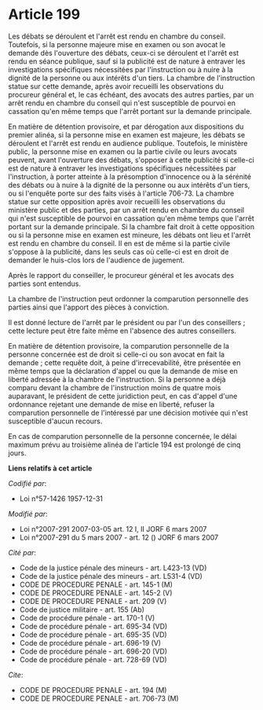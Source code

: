 # Article 199

Les débats se déroulent et l'arrêt est rendu en chambre du conseil. Toutefois, si la personne majeure mise en examen ou son
avocat le demande dès l'ouverture des débats, ceux-ci se déroulent et l'arrêt est rendu en séance publique, sauf si la
publicité est de nature à entraver les investigations spécifiques nécessitées par l'instruction ou à nuire à la dignité de la
personne ou aux intérêts d'un tiers. La chambre de l'instruction statue sur cette demande, après avoir recueilli les
observations du procureur général et, le cas échéant, des avocats des autres parties, par un arrêt rendu en chambre du
conseil qui n'est susceptible de pourvoi en cassation qu'en même temps que l'arrêt portant sur la demande principale.

En matière de détention provisoire, et par dérogation aux dispositions du premier alinéa, si la personne mise en examen est
majeure, les débats se déroulent et l'arrêt est rendu en audience publique. Toutefois, le ministère public, la personne mise
en examen ou la partie civile ou leurs avocats peuvent, avant l'ouverture des débats, s'opposer à cette publicité si celle-ci
est de nature à entraver les investigations spécifiques nécessitées par l'instruction, à porter atteinte à la présomption
d'innocence ou à la sérénité des débats ou à nuire à la dignité de la personne ou aux intérêts d'un tiers, ou si l'enquête
porte sur des faits visés à l'article 706-73. La chambre statue sur cette opposition après avoir recueilli les observations
du ministère public et des parties, par un arrêt rendu en chambre du conseil qui n'est susceptible de pourvoi en cassation
qu'en même temps que l'arrêt portant sur la demande principale. Si la chambre fait droit à cette opposition ou si la personne
mise en examen est mineure, les débats ont lieu et l'arrêt est rendu en chambre du conseil. Il en est de même si la partie
civile s'oppose à la publicité, dans les seuls cas où celle-ci est en droit de demander le huis-clos lors de l'audience de
jugement.

Après le rapport du conseiller, le procureur général et les avocats des parties sont entendus.

La chambre de l'instruction peut ordonner la comparution personnelle des parties ainsi que l'apport des pièces à conviction.

Il est donné lecture de l'arrêt par le président ou par l'un des conseillers ; cette lecture peut être faite même en
l'absence des autres conseillers.

En matière de détention provisoire, la comparution personnelle de la personne concernée est de droit si celle-ci ou son
avocat en fait la demande ; cette requête doit, à peine d'irrecevabilité, être présentée en même temps que la déclaration
d'appel ou que la demande de mise en liberté adressée à la chambre de l'instruction. Si la personne a déjà comparu devant la
chambre de l'instruction moins de quatre mois auparavant, le président de cette juridiction peut, en cas d'appel d'une
ordonnance rejetant une demande de mise en liberté, refuser la comparution personnelle de l'intéressé par une décision
motivée qui n'est susceptible d'aucun recours.

En cas de comparution personnelle de la personne concernée, le délai maximum prévu au troisième alinéa de l'article 194 est
prolongé de cinq jours.

**Liens relatifs à cet article**

_Codifié par_:

  - Loi n°57-1426 1957-12-31

_Modifié par_:

  - Loi n°2007-291 2007-03-05 art. 12 I, II JORF 6 mars 2007
  - Loi n°2007-291 du 5 mars 2007 - art. 12 () JORF 6 mars 2007

_Cité par_:

  - Code de la justice pénale des mineurs - art. L423-13 (VD)
  - Code de la justice pénale des mineurs - art. L531-4 (VD)
  - CODE DE PROCEDURE PENALE - art. 145-1 (M)
  - CODE DE PROCEDURE PENALE - art. 145-2 (V)
  - CODE DE PROCEDURE PENALE - art. 209 (V)
  - Code de justice militaire - art. 155 (Ab)
  - Code de procédure pénale - art. 170-1 (V)
  - Code de procédure pénale - art. 695-34 (VD)
  - Code de procédure pénale - art. 695-35 (VD)
  - Code de procédure pénale - art. 696-19 (V)
  - Code de procédure pénale - art. 696-20 (VD)
  - Code de procédure pénale - art. 728-69 (VD)

_Cite_:

  - CODE DE PROCEDURE PENALE - art. 194 (M)
  - CODE DE PROCEDURE PENALE - art. 706-73 (M)
